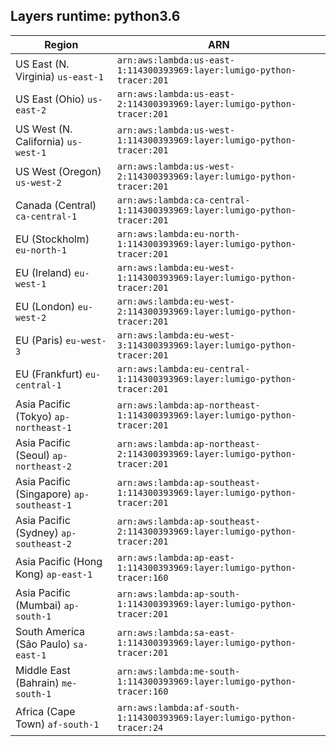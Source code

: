 Layers runtime: python3.6
----
| Region | ARN |
| --- | --- |
|US East (N. Virginia)  `us-east-1`|`arn:aws:lambda:us-east-1:114300393969:layer:lumigo-python-tracer:201`|
|US East (Ohio)  `us-east-2`|`arn:aws:lambda:us-east-2:114300393969:layer:lumigo-python-tracer:201`|
|US West (N. California)  `us-west-1`|`arn:aws:lambda:us-west-1:114300393969:layer:lumigo-python-tracer:201`|
|US West (Oregon)  `us-west-2`|`arn:aws:lambda:us-west-2:114300393969:layer:lumigo-python-tracer:201`|
|Canada (Central)  `ca-central-1`|`arn:aws:lambda:ca-central-1:114300393969:layer:lumigo-python-tracer:201`|
|EU (Stockholm)  `eu-north-1`|`arn:aws:lambda:eu-north-1:114300393969:layer:lumigo-python-tracer:201`|
|EU (Ireland)  `eu-west-1`|`arn:aws:lambda:eu-west-1:114300393969:layer:lumigo-python-tracer:201`|
|EU (London)  `eu-west-2`|`arn:aws:lambda:eu-west-2:114300393969:layer:lumigo-python-tracer:201`|
|EU (Paris)  `eu-west-3`|`arn:aws:lambda:eu-west-3:114300393969:layer:lumigo-python-tracer:201`|
|EU (Frankfurt)  `eu-central-1`|`arn:aws:lambda:eu-central-1:114300393969:layer:lumigo-python-tracer:201`|
|Asia Pacific (Tokyo)  `ap-northeast-1`|`arn:aws:lambda:ap-northeast-1:114300393969:layer:lumigo-python-tracer:201`|
|Asia Pacific (Seoul)  `ap-northeast-2`|`arn:aws:lambda:ap-northeast-2:114300393969:layer:lumigo-python-tracer:201`|
|Asia Pacific (Singapore)  `ap-southeast-1`|`arn:aws:lambda:ap-southeast-1:114300393969:layer:lumigo-python-tracer:201`|
|Asia Pacific (Sydney)  `ap-southeast-2`|`arn:aws:lambda:ap-southeast-2:114300393969:layer:lumigo-python-tracer:201`|
|Asia Pacific (Hong Kong)  `ap-east-1`|`arn:aws:lambda:ap-east-1:114300393969:layer:lumigo-python-tracer:160`|
|Asia Pacific (Mumbai)  `ap-south-1`|`arn:aws:lambda:ap-south-1:114300393969:layer:lumigo-python-tracer:201`|
|South America (São Paulo)  `sa-east-1`|`arn:aws:lambda:sa-east-1:114300393969:layer:lumigo-python-tracer:201`|
|Middle East (Bahrain)  `me-south-1`|`arn:aws:lambda:me-south-1:114300393969:layer:lumigo-python-tracer:160`|
|Africa (Cape Town)  `af-south-1`|`arn:aws:lambda:af-south-1:114300393969:layer:lumigo-python-tracer:24`|
